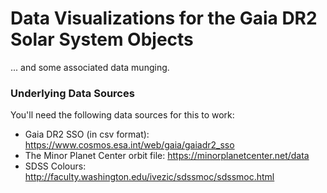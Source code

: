 # Data Visualizations for the Gaia DR2 Solar System Objects

... and some associated data munging. 

### Underlying Data Sources
You'll need the following data sources for this to work:
* Gaia DR2 SSO (in csv format): https://www.cosmos.esa.int/web/gaia/gaiadr2_sso
* The Minor Planet Center orbit file: https://minorplanetcenter.net/data
* SDSS Colours: http://faculty.washington.edu/ivezic/sdssmoc/sdssmoc.html
